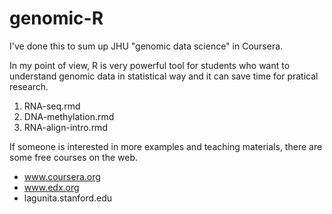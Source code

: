 # genomic-R

I've done this to sum up JHU "genomic data science" in Coursera.

In my point of view, R is very powerful tool for students who want to understand genomic data in statistical way and it can save time for pratical research.  

1. RNA-seq.rmd
2. DNA-methylation.rmd
3. RNA-align-intro.rmd

If someone is interested in more examples and teaching materials, there are some free courses on the web. 

- www.coursera.org
- www.edx.org
- lagunita.stanford.edu


